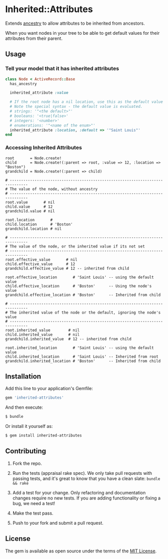 # Inherited::Attributes

Extends [ancestry](https://github.com/stefankroes/ancestry) to allow attributes to be inherited from ancestors.

When you want nodes in your tree to be able to get default values for their
attributes from their parent.

## Usage

### Tell your model that it has inherited attributes

```ruby
class Node < ActiveRecord::Base
  has_ancestry

  inherited_attribute :value

  # If the root node has a nil location, use this as the default value instead.
  # Note the special syntax - the default value is evaluated.
  # strings: '"<the default>"'
  # booleans: '<true|false>'
  # integers: '<number>'
  # enumerations: '"<name of the enum>"'
  inherited_attribute :location, :default => '"Saint Louis"'
end
```

### Accessing Inherited Attributes

```
root       = Node.create!
child      = Node.create!(:parent => root, :value => 12, :location => "Boston")
grandchild = Node.create!(:parent => child)

# ------------------------------------------------------------------------------
# The value of the node, without ancestry
# ------------------------------------------------------------------------------
root.value       # nil
child.value      # 12
grandchild.value # nil

root.location       #
child.location      # 'Boston'
grandchild.location # nil

# ------------------------------------------------------------------------------
# The value of the node, or the inherited value if its not set
# ------------------------------------------------------------------------------
root.effective_value       # nil
child.effective_value      # 12
grandchild.effective_value # 12 -- inherited from child

root.effective_location       # 'Saint Louis' -- using the default value
child.effective_location      # 'Boston'      -- Using the node's value
grandchild.effective_location # 'Boston'      -- Inherited from child

# ------------------------------------------------------------------------------
# The inherited value of the node or the default, ignoring the node's value
# ------------------------------------------------------------------------------
root.inherited_value        # nil
child.inherited_value       # nil
grandchild.inherited_value  # 12 -- inherited from child

root.inherited_location       # 'Saint Louis' -- using the default value
child.inherited_location      # 'Saint Louis' -- Inherited from root
grandchild.inherited_location # 'Boston'      -- Inherited from child

```

## Installation
Add this line to your application's Gemfile:

```ruby
gem 'inherited-attributes'
```

And then execute:
```bash
$ bundle
```

Or install it yourself as:
```bash
$ gem install inherited-attributes
```

## Contributing

1. Fork the repo.

2. Run the tests (appraisal rake spec). We only take pull requests with passing tests, and it's great
to know that you have a clean slate: `bundle && rake`

3. Add a test for your change. Only refactoring and documentation changes
require no new tests. If you are adding functionality or fixing a bug, we need
a test!

4. Make the test pass.

5. Push to your fork and submit a pull request.

## License

The gem is available as open source under the terms of the [MIT License](http://opensource.org/licenses/MIT).
